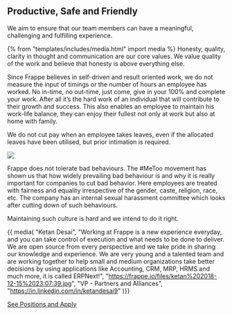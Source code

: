 <!-- base_template: frappe_io/www/careers/careers_base.html -->

<section class='section-padding text-center'>
	<h1>Productive, Safe and Friendly</h1>
	<p class="lead">We aim to ensure that our team members can have a meaningful, challenging and fulfilling experience.</p>
</section>

{% from "templates/includes/media.html" import media %}
Honesty, quality, clarity in thought and communication are our core values. We value quality of the work and believe that honesty is above everything else.

Since Frappe believes in self-driven and result oriented work, we do not measure the input of timings or the number of hours an employee has worked. No in-time, no out-time, just come, give in your 100%  and complete your work. After all it’s the hard work of an individual that will contribute to their growth and success. This also enables an employee to maintain his work-life balance, they can enjoy their fullest not only at work but also at home with family.

We do not cut pay when an employee takes leaves, even if the allocated leaves have been utilised, but prior intimation is required.

<img src='/assets/frappe_io/images/team-pics/team-3.png'>

Frappe does not tolerate bad behaviours. The #MeToo movement has shown us that how widely prevailing bad behaviour is and why it is really important for companies to cut bad behavior. Here employees are treated with fairness and equality irrespective of the gender, caste, religion, race, etc. The company has an internal sexual harassment committee which looks after cutting down of such behaviours.

Maintaining such culture is hard and we intend to do it right.

{{ media(
	"Ketan Desai",
	"Working at Frappe is a new experience everyday, and you can take control of execution and  what needs to be done to deliver. We are open source from every perspective and we take pride in sharing our knowledge and experience. We are very young and a talented team and are working together to help small and medium organizations take better decisions by using applications like Accounting, CRM, MRP, HRMS and much more, it is called ERPNext!",
	"https://frappe.io/files/ketan%202018-12-15%2023:07:39.jpg",
	"VP - Partners and Alliances",
	"https://in.linkedin.com/in/ketandesai9"
)}}


<div class='text-center my-5'>
	<a href="/careers/apply" class="btn btn-dark">See Positions and Apply</a>
</div>
